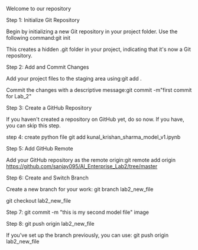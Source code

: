 
Welcome to our repository

Step 1: Initialize Git Repository


Begin by initializing a new Git repository in your project folder. Use the following command:git init


This creates a hidden .git folder in your project, indicating that it's now a Git repository.


Step 2: Add and Commit Changes


Add your project files to the staging area using:git add .


Commit the changes with a descriptive message:git commit -m"first commit for Lab_2"


Step 3: Create a GitHub Repository


If you haven't created a repository on GitHub yet, do so now. If you have, you can skip this step.


step 4: create python file git add kunal_krishan_sharma_model_v1.ipynb


Step 5: Add GitHub Remote


Add your GitHub repository as the remote origin:git remote add origin https://github.com/sanjay095/AI_Enterprise_Lab2/tree/master


Step 6: Create and Switch Branch


Create a new branch for your work: git branch lab2_new_file


git checkout lab2_new_file


Step 7: git commit -m "this is my second model file" image


Step 8: git push origin lab2_new_file 


If you've set up the branch previously, you can use: git push origin lab2_new_file
